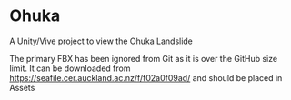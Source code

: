 # Ohuka
A Unity/Vive project to view the Ohuka Landslide

The primary FBX has been ignored from Git as it is over the GitHub size limit. It can be downloaded from https://seafile.cer.auckland.ac.nz/f/f02a0f09ad/ and should be placed in Assets  